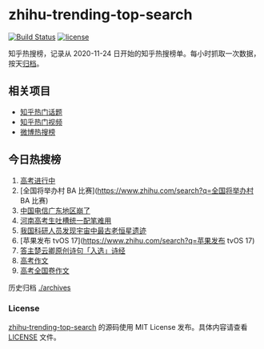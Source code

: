 # zhihu-trending-top-search

[![Build Status](https://github.com/justjavac/zhihu-trending-top-search/workflows/ci/badge.svg?branch=main)](https://github.com/justjavac/zhihu-trending-top-search/actions)
[![license](https://img.shields.io/github/license/justjavac/zhihu-trending-top-search)](https://github.com/justjavac/zhihu-trending-top-search/blob/main/LICENSE)

知乎热搜榜，记录从 2020-11-24
日开始的知乎热搜榜单。每小时抓取一次数据，按天[归档](./archives)。

## 相关项目

- [知乎热门话题](https://github.com/justjavac/zhihu-trending-hot-questions)
- [知乎热门视频](https://github.com/justjavac/zhihu-trending-hot-video)
- [微博热搜榜](https://github.com/justjavac/weibo-trending-hot-search)

## 今日热搜榜

<!-- BEGIN -->
<!-- 最后更新时间 Thu Jun 08 2023 23:08:40 GMT+0800 (China Standard Time) -->

1. [高考进行中](https://www.zhihu.com/search?q=高考进行中)
1. [全国将举办村 BA 比赛](https://www.zhihu.com/search?q=全国将举办村 BA 比赛)
1. [中国电信广东地区崩了](https://www.zhihu.com/search?q=中国电信广东地区崩了)
1. [河南高考生吐槽统一配笔难用](https://www.zhihu.com/search?q=河南高考生吐槽统一配笔难用)
1. [我国科研人员发现宇宙中最古老恒星遗迹](https://www.zhihu.com/search?q=我国科研人员发现宇宙中最古老恒星遗迹)
1. [苹果发布 tvOS 17](https://www.zhihu.com/search?q=苹果发布 tvOS 17)
1. [答主楚云卿原创诗句「入选」诗经](https://www.zhihu.com/search?q=答主楚云卿原创诗句「入选」诗经)
1. [高考作文](https://www.zhihu.com/search?q=高考作文)
1. [高考全国卷作文](https://www.zhihu.com/search?q=高考全国卷作文)

<!-- END -->

历史归档 [./archives](./archives)

### License

[zhihu-trending-top-search](https://github.com/justjavac/zhihu-trending-top-search)
的源码使用 MIT License 发布。具体内容请查看 [LICENSE](./LICENSE) 文件。

